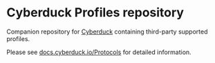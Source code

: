 # Cyberduck Profiles repository

Companion repository for [Cyberduck](https://github.com/iterate-ch/cyberduck) containing third-party supported profiles.

Please see [docs.cyberduck.io/Protocols](https://docs.cyberduck.io/protocols/#connection-profiles) for detailed information.
